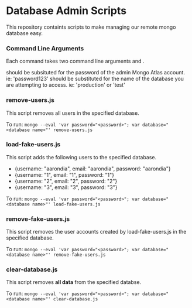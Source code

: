 # Database Admin Scripts

This repository containts scripts to make managing our remote mongo database easy. 

### Command Line Arguments

Each command takes two command line arguments <password> and <database>. 

<password> should be subsituted for the password of the admin Mongo Atlas account. ie: 'password123'
<database> should be substituted for the name of the database you are attempting to access. ie: 'production' or 'test'
  
### remove-users.js

This script removes all users in the specified database. 

To run: ``mongo --eval 'var password="<password>"; var database="<database name>"' remove-users.js``
  
### load-fake-users.js

This script adds the following users to the specified database. 

- {username: "aarondia", email: "aarondia", password: "aarondia"}
- {username: "1", email: "1", password: "1"}
- {username: "2", email: "2", password: "2"}
- {username: "3", email: "3", password: "3"}

To run: ``mongo --eval 'var password="<password>"; var database="<database name>"' load-fake-users.js``
  
### remove-fake-users.js

This script removes the user accounts created by load-fake-users.js in the specified database.

To run: ``mongo --eval 'var password="<password>"; var database="<database name>"' remove-fake-users.js``
  
### clear-database.js

This script removes **all data** from the specified databse. 

To run: ``mongo --eval 'var password="<password>"; var database="<database name>"' clear-database.js``




  

